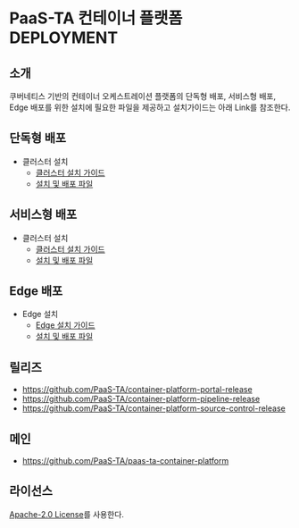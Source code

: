 # PaaS-TA 컨테이너 플랫폼 DEPLOYMENT
## 소개
쿠버네티스 기반의 컨테이너 오케스트레이션 플랫폼의 단독형 배포, 서비스형 배포, Edge 배포를 위한 설치에 필요한 파일을 제공하고 설치가이드는 아래 Link를 참조한다. 

## 단독형 배포   
- 클러스터 설치
  + [클러스터 설치 가이드](https://github.com/PaaS-TA/paas-ta-container-platform/blob/master/install-guide/standalone/paas-ta-container-platform-standalone-deployment-guide-v1.3.md)
  + [설치 및 배포 파일](https://github.com/PaaS-TA/paas-ta-container-platform-deployment/tree/master/standalone)

## 서비스형 배포 
- 클러스터 설치
  + [클러스터 설치 가이드](https://github.com/PaaS-TA/paas-ta-container-platform/blob/master/install-guide/standalone/paas-ta-container-platform-standalone-deployment-guide-v1.3.md)  
  + [설치 및 배포 파일](https://github.com/PaaS-TA/paas-ta-container-platform-deployment/tree/master/standalone)

## Edge 배포
- Edge 설치
  + [Edge 설치 가이드](https://github.com/PaaS-TA/paas-ta-container-platform/blob/master/install-guide/edge/paas-ta-container-platform-edge-deployment-guide-v1.3.md)  
  + [설치 및 배포 파일](https://github.com/PaaS-TA/paas-ta-container-platform-deployment/tree/master/edge)

## 릴리즈	
- https://github.com/PaaS-TA/container-platform-portal-release
- https://github.com/PaaS-TA/container-platform-pipeline-release
- https://github.com/PaaS-TA/container-platform-source-control-release

## 메인
- https://github.com/PaaS-TA/paas-ta-container-platform

## 라이선스
[Apache-2.0 License](http://www.apache.org/licenses/LICENSE-2.0)를 사용한다.